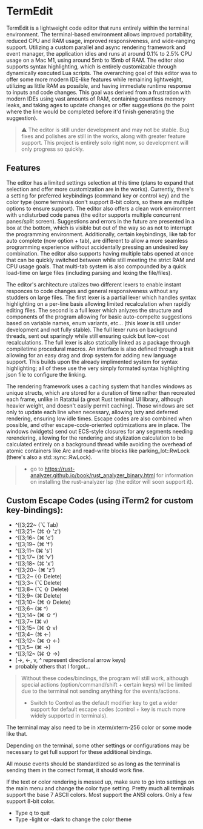 # TermEdit
TermEdit is a lightweight code editor that runs entirely within the terminal environment. The terminal-based environment allows improved portability, reduced CPU and RAM usage, improved responsiveness, and wide-ranging support. Utilizing a custom parallel and async rendering framework and event manager, the application idles and runs at around 0.1% to 2.5% CPU usage on a Mac M1, using around 5mb to 15mb of RAM. The editor also supports syntax highlighting, which is entirely customizable through dynamically executed Lua scripts. The overarching goal of this editor was to offer some more modern IDE-like features while remaining lightweight, utilizing as little RAM as possible, and having immediate runtime response to inputs and code changes. This goal was derived from a frustration with modern IDEs using vast amounts of RAM, containing countless memory leaks, and taking ages to update changes or offer suggestions (to the point where the line would be completed before it'd finish generating the suggestion).

> ⚠ The editor is still under development and may not be stable. Bug fixes and polishes are still in the works, along with greater feature support. This project is entirely solo right now, so development will only progress so quickly.

## Features
The editor has a limited settings selection at this time (plans to expand that selection and offer more customization are in the works). Currently, there's a setting for preferred keybindings (command key or control key) and the color type (some terminals don't support 8-bit colors, so there are multiple options to ensure support). The editor also offers a clean work environment with undisturbed code panes (the editor supports multiple concurrent panes/split screen). Suggestions and errors in the future are presented in a box at the bottom, which is visible but out of the way so as not to interrupt the programming environment. Additionally, certain keybindings, like tab for auto complete (now option + tab), are different to allow a more seamless programming experience without accidentally pressing an undesired key combination. The editor also supports having multiple tabs opened at once that can be quickly switched between while still meeting the strict RAM and CPU usage goals. That multi-tab system is also compounded by a quick load-time on large files (including parsing and lexing the file/files).
 
The editor's architecture utalizes two different lexers to enable instant responces to code changes and general responsiveness without any studders on large files. The first lexer is a partial lexer which handles syntax highlighting on a per-line basis allowing limited recalculation when rapidly editing files. The second is a full lexer which anlyzes the structure and components of the program allowing for basic auto-compelte suggestions based on variable names, enum variants, etc... (this lexer is still under development and not fully stable). The full lexer runs on background threads, sent out sparingly while still ensuring quick but low-cost recalculations. The full lexer is also statically linked as a package through compiletime procedural macros. An interface is also defined through a trait allowing for an easy drag and drop system for adding new language support. This builds upon the already implimented system for syntax highlighting; all of these use the very simply formated syntax highlighting json file to configure the linking.
 
The rendering framework uses a caching system that handles windows as unique structs, which are stored for a duration of time rather than recreated each frame, unlike in Ratattui (a great Rust terminal UI library, although heavier weight, and doesn't easily permit caching). Those windows are set only to update each line when necessary, allowing lazy and deferred rendering, ensuring low idle times. Escape codes are also combined when possible, and other escape-code-oriented optimizations are in place. The windows (widgets) send out ECS-style closures for any segments needing rerendering, allowing for the rendering and stylization calculation to be calculated entirely on a background thread while avoiding the overhead of atomic containers like Arc and read-write blocks like parking_lot::RwLock (there's also a std::sync::RwLock).
> * go to https://rust-analyzer.github.io/book/rust_analyzer_binary.html for information on installing the rust-analyzer lsp (the editor will soon support it).

## Custom Escape Codes (using iTerm2 for custom key-bindings):
 - ^[[3;22~  (⌥ Tab)
 - ^[[3;21~  (⌘ ⇧ 'z')
 - ^[[3;16~  (⌘ 'c')
 - ^[[3;19~  (⌘ 'f')
 - ^[[3;11~  (⌘ 's')
 - ^[[3;17~  (⌘ 'v')
 - ^[[3;18~  (⌘ 'x')
 - ^[[3;20~  (⌘ 'z')
 - ^[[3;2~   (⇧ Delete)
 - ^[[3;3~   (⌥ Delete)
 - ^[[3;8~   (⌥ ⇧ Delete)
 - ^[[3;9~   (⌘ Delete)
 - ^[[3;10~  (⌘ ⇧ Delete)
 - ^[[3;6~   (⌘ ^)
 - ^[[3;14~  (⌘ ⇧ ^)
 - ^[[3;7~   (⌘ v)
 - ^[[3;15~  (⌘ ⇧ v)
 - ^[[3;4~   (⌘ <-)
 - ^[[3;12~  (⌘ ⇧ <-)
 - ^[[3;5~   (⌘ ->)
 - ^[[3;12~  (⌘ ⇧ ->)
 - (->, <-, v, ^ represent directional arrow keys)
 - probably others that I forgot...

> Without these codes/bindings, the program will still work, although special actions (option/command/shift + certain keys) will be limited due to the terminal not sending anything for the events/actions.
> * Switch to Control as the default modifier key to get a wider support for default escape codes (control + key is much more widely supported in terminals).

The terminal may also need to be in xterm/xterm-256 color or some mode like that.

Depending on the terminal, some other settings or configurations may be necessary to get full support for these additional bindings.

All mouse events should be standardized so as long as the terminal is sending them in the correct format, it should work fine.


If the text or color rendering is messed up, make sure to go into settings on the main menu and change the color type setting. Pretty much all terminals support the base 7 ASCII colors. Most support the ANSI colors. Only a few support 8-bit color.

 - Type q to quit
 - Type -light or -dark to change the color theme
